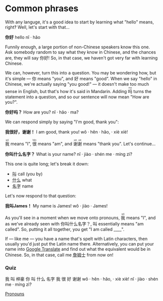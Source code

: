 # Common phrases
With any languge, it's a good idea to start by learning what "hello" means, right‽ Well, let's start with that...

<div class="phrase">
    <strong>你好</strong> <span>hello</span> <span>nǐ · hǎo</span>
</div>

Funnily enough, a large portion of non-Chinese speakers know this one. Ask somebody random to say what they know in Chinese, and the chances are, they will say 你好! So, in that case, we haven't got very far with learning Chinese.

We can, however, turn this into a question. You may be wondering how, but it's simple — 你 means "you", and 好 means "good". When we say "hello" in Chinese, we're actually saying "you good!" — it doesn't make too much sense in English, but that's how it's said in Mandarin. Adding <ruby>吗 <rt>ma</rt></ruby> turns the statement into a question, and so our sentence will now mean "How are you?".

<div class="phrase">
    <strong>你好吗？</strong> <span>How are you?</span> <span>nǐ · hǎo · ma?</span>
</div>

We can respond simply by saying "I'm good, thank you":

<div class="phrase">
    <strong>我很好，谢谢！</strong> <span>I am good, thank you!</span> <span>wǒ · hěn · hǎo, · xiè xiè!</span>
</div>

<ruby>我 <rt>wǒ</rt></ruby> means "I", <ruby>很 <rt>hěn</rt></ruby> means "am", and <ruby>谢谢 <rt>xiè xiè</rt> means "thank you". Let's continue...

<div class="phrase">
    <strong>你叫什么名字？</strong> <span>What is your name?</span> <span>nǐ · jiào · shén me · míng zì?</span>
</div>

This one is quite long; let's break it down:

<ul>
    <li><abbr title="[jiào]">叫</abbr> call (you by)</li>
    <li><abbr title="[shén me]">什么</abbr> what</li>
    <li><abbr title="[míng zì]">名字</abbr> name</li>
</ul>

Let's now respond to that question:

<div class="phrase">
    <strong>我叫James！</strong> <span>My name is James!</span> <span>wǒ · jiào · James!</span>
</div>

As you'll see in a moment when we move onto pronouns, <ruby>我 <rt>wǒ</rt></ruby> means "I", and as we've already seen with 你叫什么名字？, 叫 essentially means "am called". So, putting it all together, you get "I am called \_\_\_\_".

If — like me — you have a name that's spelt with Latin characters, then usually you'd just put the Latin name there. Alternatively, you can put your name into <a href="https://translate.google.com/?sl=en&tl=zh-CN&op=translate" target="_blank">Google Translate</a> and find out what the equivalent would be in Chinese. So, in that case, call me <abbr title="[zhān mǔ shì] James">詹姆士</abbr> from now on!

### Quiz

<quiz-set>
    <quiz-page type="arrange">
        <quiz-question question="你叫什么名字？" after="我叫梓豪。">
            <quiz-block>我</quiz-block>
            <quiz-block>叫</quiz-block>
            <quiz-block>梓豪</quiz-block>
        </quiz-question>
        <quiz-question question="你好！" after="你叫什么名字？">
            <quiz-block>你</quiz-block>
            <quiz-block>叫</quiz-block>
            <quiz-block>什么</quiz-block>
            <quiz-block>名字</quiz-block>
        </quiz-question>
        <quiz-question question="你好吗?" after="我很好，谢谢！">
            <quiz-block>我</quiz-block>
            <quiz-block>很</quiz-block>
            <quiz-block>好</quiz-block>
            <quiz-block>谢谢</quiz-block>
        </quiz-question>
    </quiz-page>
    <quiz-page type="pinyin">
        <quiz-question question="Transcribe: 我很好，谢谢！">wǒ · hěn · hǎo, · xiè xiè!</quiz-question>
        <quiz-question question="Transcribe: 你叫什么名字？">nǐ · jiào · shén me · míng zì?</quiz-question>
    </quiz-page>
</quiz-set>

<a href="basics/pronouns.md" class="next">Pronouns</a>